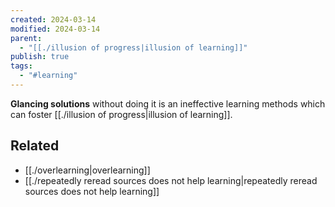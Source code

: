 ```yaml
---
created: 2024-03-14
modified: 2024-03-14
parent:
  - "[[./illusion of progress|illusion of learning]]"
publish: true
tags:
  - "#learning"
---
```

**Glancing solutions** without doing it is an ineffective learning methods which can foster [[./illusion of progress|illusion of learning]].

## Related
- [[./overlearning|overlearning]]
- [[./repeatedly reread sources does not help learning|repeatedly reread sources does not help learning]]